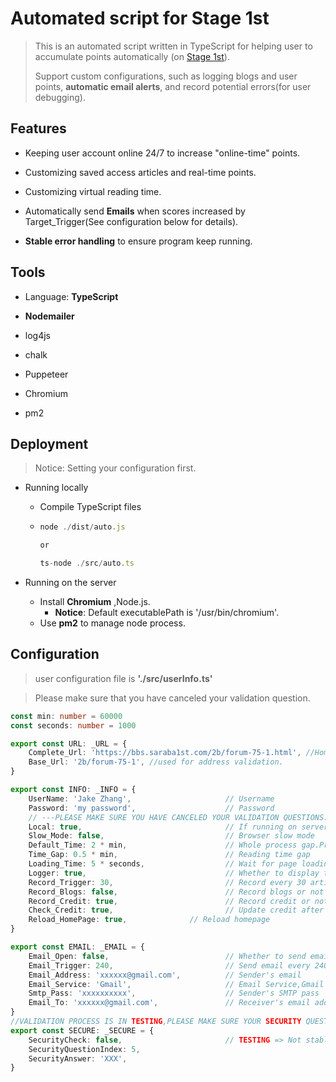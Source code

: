 # Automated script for Stage 1st 



> This is an automated script written in TypeScript for helping user to accumulate points automatically (on [Stage 1st](https://www.saraba1st.com/2b/forum-75-1.html)).
>
> Support custom configurations, such as logging blogs and user points, **automatic email alerts**, and  record potential errors(for user debugging).



## Features

+ Keeping user account online 24/7 to increase "online-time" points.

+ Customizing saved access articles and real-time points.
+ Customizing virtual reading time.
+ Automatically send **Emails** when scores increased by Target_Trigger(See configuration below for details).
+ **Stable error handling** to ensure program keep running.



## Tools

+ Language: **TypeScript**

+ **Nodemailer**
+ log4js
+ chalk
+ Puppeteer
+ Chromium
+ pm2



## Deployment

> Notice: Setting your configuration first.

+ Running locally

  + Compile TypeScript files

  + ```js
    node ./dist/auto.js
    
    or
    
    ts-node ./src/auto.ts
    ```

+ Running on the server
  + Install  **Chromium**  ,Node.js. 
    + **Notice**: Default executablePath is  '/usr/bin/chromium'.   
  + Use **pm2** to manage node process.



## Configuration  

> user configuration file is **'./src/userInfo.ts'**

> Please make sure that you have canceled your validation question.



```typescript
const min: number = 60000
const seconds: number = 1000

export const URL: _URL = {
	Complete_Url: 'https://bbs.saraba1st.com/2b/forum-75-1.html', //HomePage address
	Base_Url: '2b/forum-75-1', //used for address validation.
}

export const INFO: _INFO = {
	UserName: 'Jake Zhang',                     // Username
	Password: 'my password',                    // Password
    // ---PLEASE MAKE SURE YOU HAVE CANCELED YOUR VALIDATION QUESTIONS.---
	Local: true,                                // If running on server, set false
	Slow_Mode: false,                           // Browser slow mode
	Default_Time: 2 * min,                      // Whole process gap.Preferably longer than 2 minutes
	Time_Gap: 0.5 * min,                        // Reading time gap
	Loading_Time: 5 * seconds,                  // Wait for page loading
	Logger: true,                               // Whether to display the console in terminal or not
	Record_Trigger: 30,                         // Record every 30 articles
	Record_Blogs: false,                        // Record blogs or not
	Record_Credit: true,                        // Record credit or not
	Check_Credit: true,                         // Update credit after reading process. 
	Reload_HomePage: true,			    // Reload homepage
}

export const EMAIL: _EMAIL = {
	Email_Open: false,                          // Whether to send email
	Email_Trigger: 240,                         // Send email every 240 point increased.
	Email_Address: 'xxxxxx@gmail.com',          // Sender's email 
	Email_Service: 'Gmail',                     // Email Service,Gmail for example
	Smtp_Pass: 'xxxxxxxxxx',                    // Sender's SMTP pass
	Email_To: 'xxxxxx@gmail.com',	            // Receiver's email address
}
//VALIDATION PROCESS IS IN TESTING,PLEASE MAKE SURE YOUR SECURITY QUESTIONS HAVE BEEN CANCELED.
export const SECURE: _SECURE = {
	SecurityCheck: false,                       // TESTING => Not stable
	SecurityQuestionIndex: 5,
	SecurityAnswer: 'XXX',
}


```

